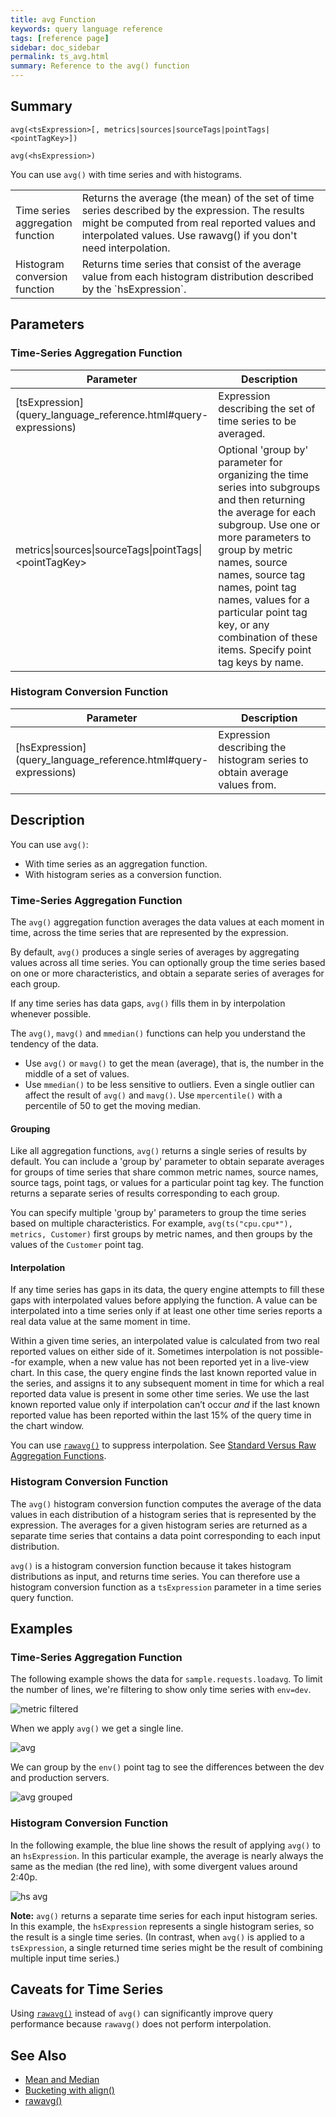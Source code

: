 ```yaml
---
title: avg Function
keywords: query language reference
tags: [reference page]
sidebar: doc_sidebar
permalink: ts_avg.html
summary: Reference to the avg() function
---
```

## Summary
```
avg(<tsExpression>[, metrics|sources|sourceTags|pointTags|<pointTagKey>])

avg(<hsExpression>)
```
You can use `avg()` with time series and with histograms.

<table style="width: 100%;">
<colgroup>
<col width="20%" />
<col width="80%" />
</colgroup>
<tbody>
<tr>
<td markdown="span"> Time series <br>aggregation function</td>
<td>Returns the average (the mean) of the set of time series described by the expression.
The results might be computed from real reported values and interpolated values.
Use rawavg() if you don't need interpolation.</td></tr>
<tr>
<td markdown="span">Histogram <br>conversion function</td>
<td markdown="span">Returns time series that consist of the average value from each histogram distribution described by the `hsExpression`.</td>
</tr>
</tbody>
</table>

## Parameters

### Time-Series Aggregation Function

<table style="width: 100%;">
<thead>
<tr><th width="30%">Parameter</th><th width="70%">Description</th></tr>
</thead>
<tbody>
<tr>
<td markdown="span"> [tsExpression](query_language_reference.html#query-expressions)</td>
<td>Expression describing the set of time series to be averaged. </td></tr>
<tr>
<td>metrics&vert;sources&vert;sourceTags&vert;pointTags&vert;&lt;pointTagKey&gt;</td>
<td>Optional 'group by' parameter for organizing the time series into subgroups and then returning the average for each subgroup.
Use one or more parameters to group by metric names, source names, source tag names, point tag names, values for a particular point tag key, or any combination of these items. Specify point tag keys by name.</td>
</tr>
</tbody>
</table>

### Histogram Conversion Function

<table style="width: 100%;">
<thead>
<tr><th width="30%">Parameter</th><th width="70%">Description</th></tr>
</thead>
<tbody>
<tr>
<td markdown="span"> [hsExpression](query_language_reference.html#query-expressions)</td>
<td>Expression describing the histogram series to obtain average values from. </td></tr>
</tbody>
</table>

## Description

You can use `avg()`:
* With time series as an aggregation function.
* With histogram series as a conversion function.

### Time-Series Aggregation Function

The `avg()` aggregation function averages the data values at each moment in time, across the time series that are represented by the expression.

By default, `avg()` produces a single series of averages by aggregating values across all time series. You can optionally group the time series based on one or more characteristics, and obtain a separate series of averages for each group.

If any time series has data gaps, `avg()` fills them in by interpolation whenever possible.

The `avg()`, `mavg()` and `mmedian()` functions can help you understand the tendency of the data.

* Use `avg()` or `mavg()` to get the mean (average), that is, the number in the middle of a set of values.
* Use `mmedian()` to be less sensitive to outliers. Even a single outlier can affect the result of `avg()` and `mavg()`. Use `mpercentile()` with a percentile of 50 to get the moving median.


#### Grouping

Like all aggregation functions, `avg()` returns a single series of results by default.
You can include a 'group by' parameter to obtain separate averages for groups of time series that share common metric names, source names, source tags, point tags, or values for a particular point tag key.
The function returns a separate series of results corresponding to each group.

You can specify multiple 'group by' parameters to group the time series based on multiple characteristics. For example, `avg(ts("cpu.cpu*"), metrics, Customer)` first groups by metric names, and then groups by the values of the `Customer` point tag.


#### Interpolation
If any time series has gaps in its data, the query engine attempts to fill these gaps with interpolated values before applying the function.
A value can be interpolated into a time series only if at least one other time series reports a real data value at the same moment in time.

Within a given time series, an interpolated value is calculated from two real reported values on either side of it.
Sometimes interpolation is not possible--for example, when a new value has not been reported yet in a live-view chart.
In this case, the query engine finds the last known reported value in the series, and assigns it to any subsequent moment in time for which a real reported data value is present in some other time series. We use the last known reported value only if interpolation can’t occur _and_ if the last known reported value has been reported within the last 15% of the query time in the chart window.

You can use [`rawavg()`](ts_rawavg.html) to suppress interpolation.  See [Standard Versus Raw Aggregation Functions](query_language_aggregate_functions.html).

### Histogram Conversion Function

The `avg()` histogram conversion function computes the average of the data values in each distribution of a histogram series that is represented by the expression. The averages for a given histogram series are returned as a separate time series that contains a data point corresponding to each input distribution.

`avg()` is a histogram conversion function because it takes histogram distributions as input, and returns time series. You can therefore use a histogram conversion function as a `tsExpression` parameter in a time series query function.


## Examples

### Time-Series Aggregation Function

The following example shows the data for `sample.requests.loadavg`. To limit the number of lines, we're filtering to show only time series with `env=dev`.

![metric filtered](images/ts_avg_before.png)

When we apply `avg()` we get a single line.

![avg](images/ts_avg.png)

We can group by the `env()` point tag to see the differences between the dev and production servers.

![avg grouped](images/ts_avg_grouped.png)

### Histogram Conversion Function

In the following example, the blue line shows the result of applying `avg()` to an `hsExpression`. In this particular example, the average is nearly always the same as the median (the red line), with some divergent values around 2:40p.

![hs avg](images/hs_avg.png)

**Note:**  `avg()` returns a separate time series for each input histogram series. In this example, the `hsExpression` represents a single histogram series, so the result is a single time series. (In contrast, when `avg()` is applied to a `tsExpression`, a single returned time series might be the result of combining multiple input time series.)


## Caveats for Time Series

Using [`rawavg()`](ts_rawavg.html) instead of `avg()` can significantly improve query performance because `rawavg()` does not perform interpolation.

## See Also
* [Mean and Median](query_language_statistical_functions_anomalies.html#mean-and-median)
* [Bucketing with align()](query_language_align_function.html)
* [rawavg()](ts_rawavg.html)
